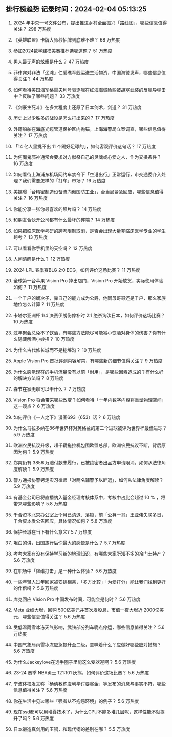 
## 排行榜趋势 记录时间：2024-02-04 05:13:25
  
  1. 2024 年中央一号文件公布，提出推进乡村全面振兴「路线图」，哪些信息值得关注？ 298 万热度
    
  2. 《英雄联盟》卡牌大师秒抽牌到底难不难？ 68 万热度
    
  3. 参加2024数学建模美赛推荐选哪道题？ 51 万热度
    
  4. 男人最无声的炫耀是什么？ 47 万热度
    
  5. 菲律宾对非法「坐滩」仁爱礁军舰运送生活物资，中国海警发声，哪些信息值得关注？ 44 万热度
    
  6. 如何看待美国海军格雷夫利号驱逐舰在红海海域险些被胡塞武装的反舰导弹击中？反映了哪些问题？ 33 万热度
    
  7. 《剑豪生死斗》在多大程度上还原了日本剑术，剑道？ 31 万热度
    
  8. 历史上以少胜多的战役是怎么打出来的？ 17 万热度
    
  9. 外籍船舶在海底光缆管道保护区内抛锚，上海海警局立案调查，哪些信息值得关注？ 17 万热度
    
  10. 「14 亿人里挑不出 11 个踢好足球的」，如何客观评价这句话？ 17 万热度
    
  11. 为何魔鬼邪神通常会要求对方献祭自己的灵魂或心爱之人，作为交换条件？ 16 万热度
    
  12. 如何看待上海浦东机场网约车禁令下「空港出行」正常运行，市交通委介入处理？我们需要怎样的「打车」市场？ 16 万热度
    
  13. 美媒曝「台精密制造设备流向俄国防工业」，台当局紧急回应，哪些信息值得关注？ 16 万热度
    
  14. 你能分享一张你最喜欢的照片吗？ 14 万热度
    
  15. 和朋友合伙开公司都有什么最坏的弊端？ 14 万热度
    
  16. 如果把临床医学考研的跨考限制取消，是否会出现大量非临床医学专业的学生跨考？ 13 万热度
    
  17. 可以看看你手机里的天空吗？ 12 万热度
    
  18. 人间清醒是什么？ 12 万热度
    
  19. 2024 LPL 春季赛BLG 2:0 EDG，如何评价这场比赛？ 11 万热度
    
  20. 全球第一台苹果 Vision Pro 捧出店门，Vision Pro 开始放货，实际使用体验如何？ 11 万热度
    
  21. 一个千户的嫡次子，靠自己的能力成为公爵，他同母哥哥还是千户，那么家族地位怎么计算？ 11 万热度
    
  22. 卡塔尔亚洲杯 1/4 决赛伊朗伤停补时 2:1 绝杀淘汰日本，如何评价这场比赛？ 10 万热度
    
  23. 过年聚会总免不了饮酒，有哪些方法能尽可能减小饮酒对身体的伤害？你有什么隐藏解酒小妙招？ 10 万热度
    
  24. 为什么古代修长城而不是挖壕沟？ 10 万热度
    
  25. Apple Vision Pro 首批评测内容解禁，有哪些新的细节值得关注？ 9 万热度
    
  26. 为什么感觉现在的手机流量没有以前「耐用」，是哪些因素造成的？有什么好的解决方法吗？ 8 万热度
    
  27. 春节在家无聊可以干什么？ 7 万热度
    
  28. Vision Pro 将会带来哪些改变？如何看待「十年内数字内容将重塑物理空间」这一观点？ 6 万热度
    
  29. 如何评价《一人之下》漫画693（653）话？ 6 万热度
    
  30. 为什么马拉多纳在86年世界杯对英格兰的第二个进球被评为世界杯最佳进球？ 5.9 万热度
    
  31. 欧洲农民抗议升级，超千辆拖拉机包围欧盟总部，欧洲农民抗议不断，背后原因为何？ 5.9 万热度
    
  32. 郑爽仍有 3856 万赔付款未履行，已被绝密者出品方申请限消，如何从法律角度解读？ 5.9 万热度
    
  33. 警方通报协警铐走实习律师「对两名辅警予以辞退」，如何从法律角度解读？ 5.9 万热度
    
  34. 有基金公司已将直播纳入基金经理考核体系中，考核中占比会超过 10 % ，将带来哪些影响？ 5.8 万热度
    
  35. 千合资本北京办公室上个月已清退、落锁，前「公募一哥」王亚伟失联多日，千合资本发公告回应，具体情况如何？ 5.8 万热度
    
  36. 保护长城在当下有什么意义? 5.7 万热度
    
  37. 坦白的讲，出国旅行后你最大的感悟是什么？ 5.7 万热度
    
  38. 考考大家有没有保持学习新的地理知识，有哪些大家所知不多的冷门土特产？ 5.6 万热度
    
  39. 在职场中「降维打击」是一种什么体验？ 5.6 万热度
    
  40. 一些年轻人过年回家被安排相亲，「多方比较」「为爱打分」能让我们找到更好的伴侣吗？ 5.6 万热度
    
  41. 库克回应 Vision Pro 中国发布时间，可能会是何时？ 5.6 万热度
    
  42. Meta 业绩大增，回购 500亿美元并首次发股息，市值一夜大增近 2000亿美元，哪些信息值得关注？ 5.6 万热度
    
  43. 受低温雨雪冰冻天气影响，武铁部分列车晚点停运，哪些信息值得关注？ 5.6 万热度
    
  44. 中国气象局雨雪冰冻应急提升至二级，意味着什么？应做好哪些应对措施？ 5.6 万热度
    
  45. 为什么Jackeylove在选手圈子里能这么受欢迎啊？ 5.6 万热度
    
  46. 23-24 赛季 NBA勇士 121:101 灰熊，如何评价这场比赛？ 5.6 万热度
    
  47. 宁波体校发文称「杨倩教练虞利华讨要奖金」等发布的消息与事实不符，哪些信息值得关注？ 5.6 万热度
    
  48. 你在生活中见过哪些「强者从不抱怨环境」的例子？ 5.6 万热度
    
  49. 现在ssd都可以用堆叠技术了，为什么CPU不能多堆几层呢，这样性能不就提升了吗？ 5.6 万热度
    
  50. 日本锻造真剑用的玉钢，和现代钢的差别在哪？ 5.5 万热度
    